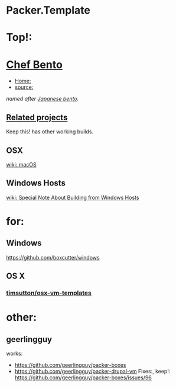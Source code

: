 # Packer.Template

# Top!:
# [Chef Bento](https://github.com/chef/bento)
- [Home:](http://chef.github.io/bento/)
- [source:](https://github.com/chef/bento)

_named after [Japanese bento](https://en.wikipedia.org/wiki/Bento)._

## [Related projects](https://github.com/chef/bento#related-projects)
Keep this! has other working builds.

## OSX
[wiki: macOS](https://github.com/chef/bento/wiki/macOS)

## Windows Hosts
[wiki: Special Note About Building from Windows Hosts](https://github.com/chef/bento/wiki/Windows-Hosts)

# for:
## Windows
https://github.com/boxcutter/windows

## OS X
### [timsutton/osx-vm-templates](https://github.com/timsutton/osx-vm-templates)

# other:
## geerlingguy
works:
- https://github.com/geerlingguy/packer-boxes
- https://github.com/geerlingguy/packer-drupal-vm
Fixes:, keep!: https://github.com/geerlingguy/packer-boxes/issues/96
